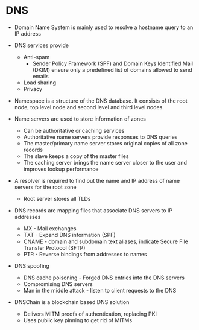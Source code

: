# DNS

- Domain Name System is mainly used to resolve a hostname query to an IP address

- DNS services provide
  - Anti-spam
    - Sender Policy Framework (SPF) and Domain Keys Identified Mail (DKIM) ensure only a predefined list of domains allowed to send emails
  - Load sharing
  - Privacy

- Namespace is a structure of the DNS database. It consists of the root node, top level node and second level and third level nodes.

- Name servers are used to store information of zones
  - Can be authoritative or caching services
  - Authoritative name servers provide responses to DNS queries
  - The master/primary name server stores original copies of all zone records
  - The slave keeps a copy of the master files
  - The caching server brings the name server closer to the user and improves lookup performance

- A resolver is required to find out the name and IP address of name servers for the root zone
  - Root server stores all TLDs

- DNS records are mapping files that associate DNS servers to IP addresses
  - MX - Mail exchanges
  - TXT - Expand DNS information (SPF)
  - CNAME - domain and subdomain text aliases, indicate Secure File Transfer Protocol (SFTP)
  - PTR - Reverse bindings from addresses to names

- DNS spoofing
  - DNS cache poisoning - Forged DNS entries into the DNS servers
  - Compromising DNS servers
  - Man in the middle attack - listen to client requests to the DNS

- DNSChain is a blockchain based DNS solution
  - Delivers MITM proofs of authentication, replacing PKI
  - Uses public key pinning to get rid of MITMs